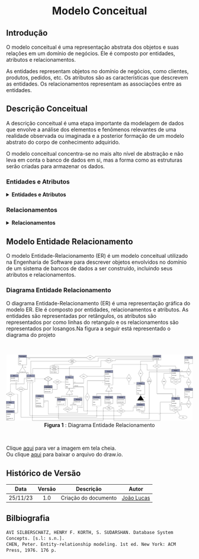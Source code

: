 <center>

# <a>Modelo Conceitual</a>
</center>

## <a>Introdução</a>
O modelo conceitual é uma representação abstrata dos objetos e suas relações em um domínio de negócios. Ele é composto por entidades, atributos e relacionamentos. 

As entidades representam objetos no domínio de negócios, como clientes, produtos, pedidos, etc. Os atributos são as características que descrevem as entidades. Os relacionamentos representam as associações entre as entidades.

## <a>Descrição Conceitual</a>
A descrição conceitual é uma etapa importante da modelagem de dados que envolve a análise dos elementos e fenômenos relevantes de uma realidade observada ou imaginada e a posterior formação de um modelo abstrato do corpo de conhecimento adquirido. 

O modelo conceitual concentra-se no mais alto nível de abstração e não leva em conta o banco de dados em si, mas a forma como as estruturas serão criadas para armazenar os dados.

### <a>Entidades e Atributos</a>

<details>
<summary><strong>Entidades e Atributos</strong></summary>
<a><strong>Personagem</strong></a>
    <li>id</li>
    <li>Nome</li>
    <li>Tipo</li>
<a><strong>Personagem NPC</strong></a>
    <li>Descrição</li>
    <li>IsWorldMachine</li>
<a><strong>Personagem PC</strong></a>
    <li>Objetivo</li>
    <li>ConhceceDeus</li>
<a><strong>Deus</strong></a>
    <li>id Deus</li>
    <li>Nome</li>
<a><strong>Comandos</strong></a>
    <li>id função    </li>
    <li>função</li>
    <li>mensagem de erro</li>
<a><strong>Inventario</strong></a>
    <li>N max de item</li>
    <li>nome do item</li>
<a><strong>Itens</strong></a>
    <li>id Item</li>
    <li>Nome</li>
    <li>Descrição</li>
    <li>Tipo</li>
<a><strong>Itens Equipamento</strong></a>
    <li>Função</li>
    <li>usado em craft</li>
<a><strong>Itens Item</strong></a>
    <li>Combina com</li>
    <li>Gera</li>
<a><strong>Dialogo</strong></a>
    <li>Id Dialogo</li>
    <li>Texto</li>
    <li>Alternativas</li>
    <li>Nome dos participantes</li>
<a><strong>Objeto</strong></a>
    <li>Id Objeto</li>
    <li>Nome</li>
    <li>Descrição</li>
    <li>Tipo</li>
<a><strong>Objeto Interativo</strong></a>
    <li>Item requisito</li>
    <li>Tranca</li>
<a><strong>Evento</strong></a>
    <li>id evento</li>
    <li>já disparado</li>
    <li>Descrição</li>
    <li>Resultado</li>
    <li>Tipo Gatilho</li>
<a><strong>Evento Conversar</strong></a>
    <li>Participantes</li>
    <li>Local</li>
    <li>unica</li>
<a><strong>Evento Entrar Sala</strong></a>
    <li>localização</li>
    <li>Pre requisito</li>
<a><strong>Evento Interagir</strong></a>
    <li>precisa de item</li>
    <li>Consome item</li>
<a><strong>Localização</strong></a>
    <li>id localização</li>
<a><strong>Fase</strong></a>
    <li>id Fase</li>
    <li>Descrição</li>
<a><strong>Região</strong></a>
    <li>id Região</li>
    <li>descrição</li>
    <li>nome</li>
<a><strong>Estrutura</strong></a>
    <li>id estrutura</li>
    <li>nome</li>
    <li>sala inicial</li>
<a><strong>Sala</strong></a>
    <li>id sala</li>
    <li>descrição</li>
    <li>is visited</li>
<a><strong>Regiões Visitadas</strong></a>
    <li>nome das regiões</li> 
</details>

### <a>Relacionamentos</a>

<details>
<summary><strong>Relacionamentos</strong></summary>
<a><strong>Personagem está em localização</strong></a>
    <li>Todo Personagem está em uma localização (1,1)</li>
    <li>Toda Localização pode possuir um ou mais Personagems (O,N)</li>
<a><strong>Deus Controla Personagem PC com Comando</strong></a>
    <li>Deus Controla um Personagem PC com um Comando (1,1)</li>
    <li>O Personagem PC é controlado por um comando de Deus (1,1)</li>
    <li>Comando feito por Deus Controla Personagem PC (0,1)</li>
<a><strong>Regiões visitadas são geradas quando o Personagem PC visita outra região</strong></a>
    <li>Um Personagem PC ao visitar uma regão adiciona a mesma na lista de Regiões visitadas (1,1)</li>
    <li>Uma Região visitada por um Personagem PC entra para lista de Regiões visitadas (1,1)</li>
<a><strong>Personagem PC viaja rapidamente para Localização de regiões ja visitadas</strong></a>
    <li>Um Personagem PC pode viajar rapidamente para uma localização que aponta para uma Região visitada (1,1)</li>
    <li>Um localização pode ser alvo da viagem rapida do Personagem PC se a mesma apontar para uma Região visitada  (0,1)</li>
    <li>Uma região visitada pode ser o destino da viagem rapida que altera a localização do Personagem PC (0,1)</li>
<a><strong>Personagem PC Tem Inventario</a></strong>
<li>Um Personagem PC Possui um Inventario (1,1)</li>
<li>um Invetario é possuido por um Personagem PC (1,1)</li>
<a><strong>Personagem Pc conversa com Personagem NPC e gera Evento Conversar</strong></a>
    <li>Um Personagem PC conversa com um personagem NPC e gera um Evento Conversar (1,1)</li>
    <li>Um Personagem NPC conversa com um personagem PC e gera um Evento Conversar (1,1)</li>
    <li>Um Evento Conversar é gerado sempre que um Personagem PC conversa com um Personagem NPC (1,1)</li>
<a><strong>Personagem PC Interage com Objeto Interativo usando ou não Item Material e pode gerar um Evento Interagir</a></strong>
<li>Um Personagem PC Interagem com um objeto usando ou não um Item Material e pode gerar um Evento Interagir (1,1)</li>
<li>Um Objeto Interativo pode ser interagido por um Personagem PC utilizando ou não um Item Material e pode gerar um Evento Interagir (0,1)</li>
<li>Um Item Material Pode ser utilizado na interação entre um Objeto Interativo e um Objeto Interativo e pode gerar um Evento Interagir (0,1)</li>
<li>Um Evento Interagir é gerado sempre que um Personagem Pc Interage com um Objeto Interativo usando ou não um Item Material (1,1)</li>
</details>







## <a>Modelo Entidade Relacionamento</a>
O modelo Entidade-Relacionamento (ER) é um modelo conceitual utilizado na Engenharia de Software para descrever objetos envolvidos no domínio de um sistema de bancos de dados a ser construído, incluindo seus atributos e relacionamentos. 


### <a>Diagrama Entidade Relacionamento</a>
O diagrama Entidade-Relacionamento (ER) é uma representação gráfica do modelo ER. Ele é composto por entidades, relacionamentos e atributos. As entidades são representadas por retângulos, os atributos são representados por como linhas do retangulo e os relacionamentos são representados por losangos.Na figura a seguir está representado o diagrama do projeto

<br>

<center>

![Diagrama Entidade Relacionamento](../../images/modelagem/DER-1.0.png)
**Figura 1** : Diagrama Entidade Relacionamento
</center>

<br>

Clique [aqui](../../images/modelagem/DER-1.0.png) para ver a imagem em tela cheia.<br>
Ou clique [aqui](../../arquivos/DER-1.0.drawio) para baixar o arquivo do draw.io.

## <a>Histórico de Versão</a>
|   Data   | Versão |      Descrição       |                   Autor                    |
| :------: | :----: | :------------------: | :----------------------------------------: |
| 25/11/23 |  1.0   | Criação do documento | [João Lucas](https://github.com/HacKairos) |

## <a>Bilbiografia</a>
    AVI SILBERSCHATZ, HENRY F. KORTH, S. SUDARSHAN. Database System Concepts. [s.l: s.n.].
    CHEN, Peter. Entity-relationship modeling. 1st ed. New York: ACM Press, 1976. 176 p.